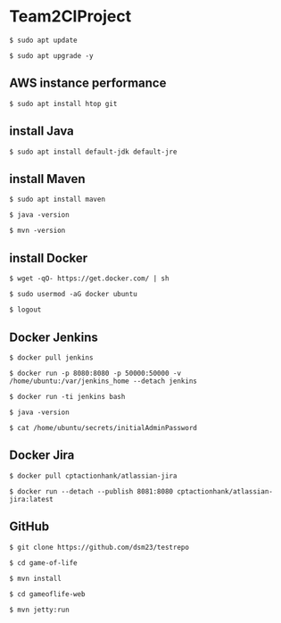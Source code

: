 # Team2CIProject

`$ sudo apt update`

`$ sudo apt upgrade -y`

## AWS instance performance

`$ sudo apt install htop git`

## install Java

`$ sudo apt install default-jdk default-jre`

## install Maven

`$ sudo apt install maven`

`$ java -version`

`$ mvn -version`

## install Docker

`$ wget -qO- https://get.docker.com/ | sh`

`$ sudo usermod -aG docker ubuntu`

`$ logout`

## Docker Jenkins

`$ docker pull jenkins`

`$ docker run -p 8080:8080 -p 50000:50000 -v /home/ubuntu:/var/jenkins_home --detach jenkins`

`$ docker run -ti jenkins bash`

`$ java -version`

`$ cat /home/ubuntu/secrets/initialAdminPassword`

## Docker Jira

`$ docker pull cptactionhank/atlassian-jira`

`$ docker run --detach --publish 8081:8080 cptactionhank/atlassian-jira:latest`

## GitHub

`$ git clone https://github.com/dsm23/testrepo`

`$ cd game-of-life`

`$ mvn install`

`$ cd gameoflife-web`

`$ mvn jetty:run`